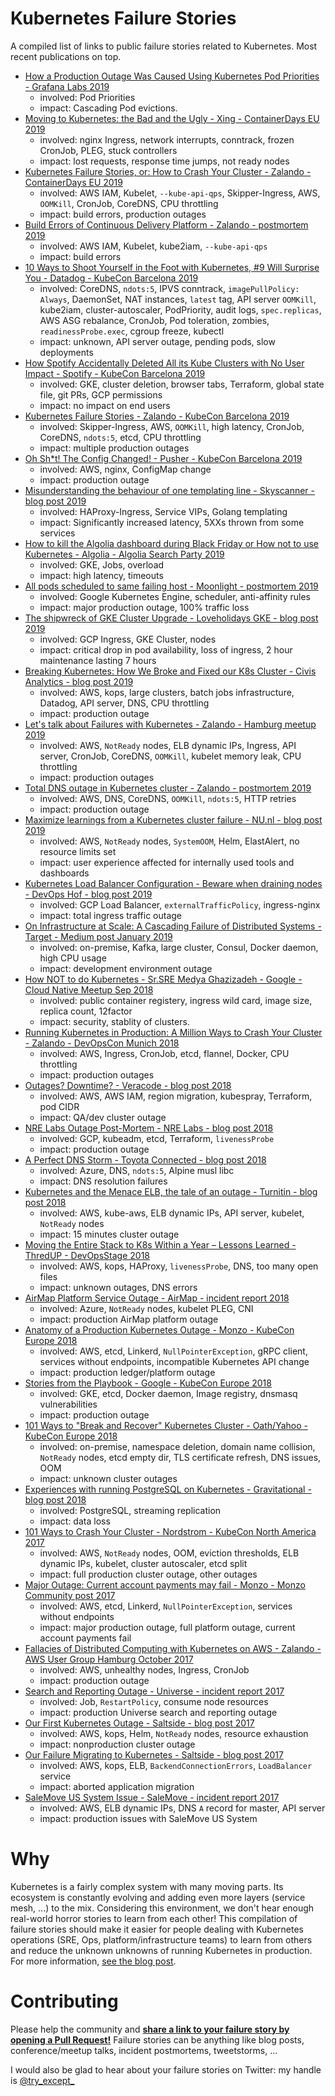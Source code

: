 # Kubernetes Failure Stories

A compiled list of links to public failure stories related to Kubernetes.
Most recent publications on top.

* [How a Production Outage Was Caused Using Kubernetes Pod Priorities - Grafana Labs 2019](https://grafana.com/blog/2019/07/24/how-a-production-outage-was-caused-using-kubernetes-pod-priorities/)
    * involved: Pod Priorities
    * impact: Cascading Pod evictions.
* [Moving to Kubernetes: the Bad and the Ugly - Xing - ContainerDays EU 2019](https://www.youtube.com/watch?v=MoIdU0J0f0E)
    * involved: nginx Ingress, network interrupts, conntrack, frozen CronJob, PLEG, stuck controllers
    * impact: lost requests, response time jumps, not ready nodes
* [Kubernetes Failure Stories, or: How to Crash Your Cluster - Zalando - ContainerDays EU 2019](https://www.youtube.com/watch?v=LpFApeaGv7A)
    * involved: AWS IAM, Kubelet, `--kube-api-qps`, Skipper-Ingress, AWS, `OOMKill`, CronJob, CoreDNS, CPU throttling
    * impact: build errors, production outages
* [Build Errors of Continuous Delivery Platform - Zalando - postmortem 2019](https://github.com/zalando-incubator/kubernetes-on-aws/blob/dev/docs/postmortems/jun-2019-kubelet-qps.md)
    * involved: AWS IAM, Kubelet, kube2iam, `--kube-api-qps`
    * impact: build errors
* [10 Ways to Shoot Yourself in the Foot with Kubernetes, #9 Will Surprise You - Datadog - KubeCon Barcelona 2019](https://www.youtube.com/watch?v=QKI-JRs2RIE)
    * involved: CoreDNS, `ndots:5`, IPVS conntrack, `imagePullPolicy: Always`, DaemonSet, NAT instances, `latest` tag, API server `OOMKill`, kube2iam, cluster-autoscaler, PodPriority, audit logs, `spec.replicas`, AWS ASG rebalance, CronJob, Pod toleration, zombies, `readinessProbe.exec`, cgroup freeze, kubectl
    * impact: unknown, API server outage, pending pods, slow deployments
* [How Spotify Accidentally Deleted All its Kube Clusters with No User Impact - Spotify - KubeCon Barcelona 2019](https://www.youtube.com/watch?v=ix0Tw8uinWs)
    * involved: GKE, cluster deletion, browser tabs, Terraform, global state file, git PRs, GCP permissions
    * impact: no impact on end users
* [Kubernetes Failure Stories - Zalando - KubeCon Barcelona 2019](https://www.youtube.com/watch?v=6sDTB4eV4F8)
    * involved: Skipper-Ingress, AWS, `OOMKill`, high latency, CronJob, CoreDNS, `ndots:5`, etcd, CPU throttling
    * impact: multiple production outages
* [Oh Sh\*t! The Config Changed! - Pusher - KubeCon Barcelona 2019](https://www.youtube.com/watch?v=8P7-C44Gjj8)
    * involved: AWS, nginx, ConfigMap change
    * impact: production outage
* [Misunderstanding the behaviour of one templating line - Skyscanner - blog post 2019](https://medium.com/@SkyscannerEng/misunderstanding-the-behaviour-of-one-templating-line-and-the-pain-it-caused-our-k8s-clusters-a420f30a99f1)
    * involved: HAProxy-Ingress, Service VIPs, Golang templating
    * impact: Significantly increased latency, 5XXs thrown from some services
* [How to kill the Algolia dashboard during Black Friday or How not to use Kubernetes - Algolia - Algolia Search Party 2019](https://www.youtube.com/watch?v=Fjyg7cxRZQs&list=PLuHdbqhRgWHJg9eOFCl5dgLvVjd_DFz8O&index=3&t=0s)
    * involved: GKE, Jobs, overload
    * impact: high latency, timeouts
* [All pods scheduled to same failing host - Moonlight - postmortem 2019](https://updates.moonlightwork.com/outage-post-mortem-87370)
    * involved: Google Kubernetes Engine, scheduler, anti-affinity rules
    * impact: major production outage, 100% traffic loss
* [The shipwreck of GKE Cluster Upgrade - Loveholidays GKE - blog post 2019](https://deploy.live/blog/the-shipwreck-of-gke-cluster-upgrade/)
    * involved: GCP Ingress, GKE Cluster, nodes
    * impact: critical drop in pod availability, loss of ingress, 2 hour maintenance lasting 7 hours
* [Breaking Kubernetes: How We Broke and Fixed our K8s Cluster - Civis Analytics - blog post 2019](https://medium.com/civis-analytics/https-medium-com-civis-analytics-breaking-kubernetes-how-we-broke-and-fixed-our-k8s-cluster-adfa6fbade61)
    * involved: AWS, kops, large clusters, batch jobs infrastructure, Datadog, API server, DNS, CPU throttling
    * impact: production outage
* [Let's talk about Failures with Kubernetes - Zalando - Hamburg meetup 2019](https://www.slideshare.net/try_except_/lets-talk-about-failures-with-kubernetes-hamburg-meetup)
    * involved: AWS, `NotReady` nodes, ELB dynamic IPs, Ingress, API server, CronJob, CoreDNS, `OOMKill`, kubelet memory leak, CPU throttling
    * impact: production outages
* [Total DNS outage in Kubernetes cluster - Zalando - postmortem 2019](https://github.com/zalando-incubator/kubernetes-on-aws/blob/dev/docs/postmortems/jan-2019-dns-outage.md)
    * involved: AWS, DNS, CoreDNS, `OOMKill`, `ndots:5`, HTTP retries
    * impact: production outage
* [Maximize learnings from a Kubernetes cluster failure - NU.nl - blog post 2019](https://www.tibobeijen.nl/2019/02/01/learning-from-kubernetes-cluster-failure/)
    * involved: AWS, `NotReady` nodes, `SystemOOM`, Helm, ElastAlert, no resource limits set
    * impact: user experience affected for internally used tools and dashboards
* [Kubernetes Load Balancer Configuration - Beware when draining nodes - DevOps Hof - blog post 2019](https://www.devops-hof.de/kubernetes-load-balancer-konfiguration-beware-when-draining-nodes/)
    * involved: GCP Load Balancer, `externalTrafficPolicy`, ingress-nginx
    * impact: total ingress traffic outage
* [On Infrastructure at Scale: A Cascading Failure of Distributed Systems - Target - Medium post January 2019](https://medium.com/@daniel.p.woods/on-infrastructure-at-scale-a-cascading-failure-of-distributed-systems-7cff2a3cd2df)
    * involved: on-premise, Kafka, large cluster, Consul, Docker daemon, high CPU usage
    * impact: development environment outage
 * [How NOT to do Kubernetes - Sr.SRE Medya Ghazizadeh - Google - Cloud Native Meetup Sep 2018](https://www.youtube.com/watch?v=V0DVkrHf08k)
    * involved: public container registery, ingress wild card, image size, replica count, 12factor
    * impact: security, stablity of clusters.
* [Running Kubernetes in Production: A Million Ways to Crash Your Cluster - Zalando - DevOpsCon Munich 2018](https://www.slideshare.net/try_except_/running-kubernetes-in-production-a-million-ways-to-crash-your-cluster-devopscon-munich-2018)
    * involved: AWS, Ingress, CronJob, etcd, flannel, Docker, CPU throttling
    * impact: production outages
* [Outages? Downtime? - Veracode - blog post 2018](https://sethmccombs.github.io/work/2018/12/03/Outages.html)
    * involved: AWS, AWS IAM, region migration, kubespray, Terraform, pod CIDR
    * impact: QA/dev cluster outage
* [NRE Labs Outage Post-Mortem - NRE Labs - blog post 2018](https://keepingitclassless.net/2018/12/december-4---nre-labs-outage-post-mortem/)
    * involved: GCP, kubeadm, etcd, Terraform, `livenessProbe`
    * impact: production outage
* [A Perfect DNS Storm - Toyota Connected - blog post 2018](https://www.adammargherio.com/a-perfect-dns-storm/)
    * involved: Azure, DNS, `ndots:5`, Alpine musl libc
    * impact: DNS resolution failures
* [Kubernetes and the Menace ELB, the tale of an outage - Turnitin - blog post 2018](https://itnext.io/kubernetes-and-the-menace-elb-the-tale-of-an-outage-c00bef678fc0)
    * involved: AWS, kube-aws, ELB dynamic IPs, API server, kubelet, `NotReady` nodes
    * impact: 15 minutes cluster outage
* [Moving the Entire Stack to K8s Within a Year – Lessons Learned - ThredUP - DevOpsStage 2018](https://www.youtube.com/watch?v=tA8Sr3Nsx1I)
    * involved: AWS, kops, HAProxy, `livenessProbe`, DNS, too many open files
    * impact: unknown outages, DNS errors
* [AirMap Platform Service Outage - AirMap - incident report 2018](https://www.airmap.com/incident-180719/)
    * involved: Azure, `NotReady` nodes, kubelet PLEG, CNI
    * impact: production AirMap platform outage
* [Anatomy of a Production Kubernetes Outage - Monzo - KubeCon Europe 2018](https://www.youtube.com/watch?v=OUYTNywPk-s)
    * involved: AWS, etcd, Linkerd, `NullPointerException`, gRPC client, services without endpoints, incompatible Kubernetes API change
    * impact: production ledger/platform outage
* [Stories from the Playbook - Google - KubeCon Europe 2018](https://youtu.be/N2JUGnwinbQ)
    * involved: GKE, etcd, Docker daemon, Image registry, dnsmasq vulnerabilities
    * impact: production outage
* [101 Ways to "Break and Recover" Kubernetes Cluster - Oath/Yahoo - KubeCon Europe 2018](https://www.youtube.com/watch?v=likHm-KHGWQ)
    * involved: on-premise, namespace deletion, domain name collision, `NotReady` nodes, etcd empty dir, TLS certificate refresh, DNS issues, OOM
    * impact: unknown cluster outages
* [Experiences with running PostgreSQL on Kubernetes - Gravitational - blog post 2018](https://gravitational.com/blog/running-postgresql-on-kubernetes/)
    * involved: PostgreSQL, streaming replication
    * impact: data loss
* [101 Ways to Crash Your Cluster - Nordstrom - KubeCon North America 2017](https://www.youtube.com/watch?v=xZO9nx6GBu0)
    * involved: AWS, `NotReady` nodes, OOM, eviction thresholds, ELB dynamic IPs, kubelet, cluster autoscaler, etcd split
    * impact: full production cluster outage, other outages
* [Major Outage: Current account payments may fail - Monzo - Monzo Community post 2017](https://community.monzo.com/t/resolved-current-account-payments-may-fail-major-outage-27-10-2017/26296/95)
    * involved: AWS, etcd, Linkerd, `NullPointerException`, services without endpoints
    * impact: major production outage, full platform outage, current account payments fail
* [Fallacies of Distributed Computing with Kubernetes on AWS - Zalando - AWS User Group Hamburg October 2017](https://www.slideshare.net/RaffaeleDiFazio/fallacies-of-distributed-computing-with-kubernetes-on-aws)
    * involved: AWS, unhealthy nodes, Ingress, CronJob
    * impact: production outage
* [Search and Reporting Outage - Universe - incident report 2017](http://status.universe.com/incidents/115n3vxqwzcf)
    * involved: Job, `RestartPolicy`, consume node resources
    * impact: production Universe search and reporting outage
* [Our First Kubernetes Outage - Saltside - blog post 2017](https://engineering.saltside.se/our-first-kubernetes-outage-c6b9249cfd3a)
    * involved: AWS, kops, Helm, `NotReady` nodes, resource exhaustion
    * impact: nonproduction cluster outage
* [Our Failure Migrating to Kubernetes - Saltside - blog post 2017](https://engineering.saltside.se/our-failure-migrating-to-kubernetes-25c28e6dd604)
    * involved: AWS, kops, ELB, `BackendConnectionErrors`, `LoadBalancer` service
    * impact: aborted application migration
* [SaleMove US System Issue - SaleMove - incident report 2017](https://status.salemove.com/incidents/xf6cr710yrzn)
    * involved: AWS, ELB dynamic IPs, DNS `A` record for master, API server
    * impact: production issues with SaleMove US System

# Why

Kubernetes is a fairly complex system with many moving parts.
Its ecosystem is constantly evolving and adding even more layers (service mesh, ...) to the mix.
Considering this environment, we don't hear enough real-world horror stories to learn from each other!
This compilation of failure stories should make it easier for people dealing with Kubernetes operations (SRE, Ops, platform/infrastructure teams) to
learn from others and reduce the unknown unknowns of running Kubernetes in production.
For more information, [see the blog post](https://srcco.de/posts/kubernetes-failure-stories.html).


# Contributing

Please help the community and **[share a link to your failure story by opening a Pull Request!](https://github.com/hjacobs/kubernetes-failure-stories/edit/master/README.md)**
Failure stories can be anything like blog posts, conference/meetup talks, incident postmortems, tweetstorms, ...

I would also be glad to hear about your failure stories on Twitter: my handle is [@try_except_](https://twitter.com/try_except_)
